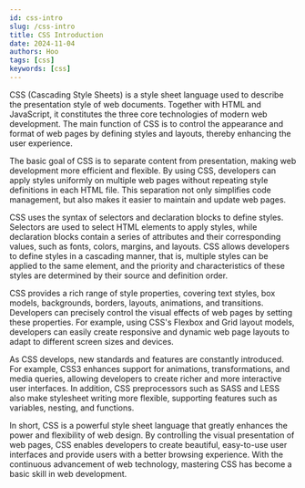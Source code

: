 ```yaml
---
id: css-intro
slug: /css-intro
title: CSS Introduction
date: 2024-11-04
authors: Hoo
tags: [css]
keywords: [css]
---
```


CSS (Cascading Style Sheets) is a style sheet language used to describe the presentation style of web documents. Together with HTML and JavaScript, it constitutes the three core technologies of modern web development. The main function of CSS is to control the appearance and format of web pages by defining styles and layouts, thereby enhancing the user experience.

The basic goal of CSS is to separate content from presentation, making web development more efficient and flexible. By using CSS, developers can apply styles uniformly on multiple web pages without repeating style definitions in each HTML file. This separation not only simplifies code management, but also makes it easier to maintain and update web pages.

CSS uses the syntax of selectors and declaration blocks to define styles. Selectors are used to select HTML elements to apply styles, while declaration blocks contain a series of attributes and their corresponding values, such as fonts, colors, margins, and layouts. CSS allows developers to define styles in a cascading manner, that is, multiple styles can be applied to the same element, and the priority and characteristics of these styles are determined by their source and definition order.

CSS provides a rich range of style properties, covering text styles, box models, backgrounds, borders, layouts, animations, and transitions. Developers can precisely control the visual effects of web pages by setting these properties. For example, using CSS's Flexbox and Grid layout models, developers can easily create responsive and dynamic web page layouts to adapt to different screen sizes and devices.

As CSS develops, new standards and features are constantly introduced. For example, CSS3 enhances support for animations, transformations, and media queries, allowing developers to create richer and more interactive user interfaces. In addition, CSS preprocessors such as SASS and LESS also make stylesheet writing more flexible, supporting features such as variables, nesting, and functions.

In short, CSS is a powerful style sheet language that greatly enhances the power and flexibility of web design. By controlling the visual presentation of web pages, CSS enables developers to create beautiful, easy-to-use user interfaces and provide users with a better browsing experience. With the continuous advancement of web technology, mastering CSS has become a basic skill in web development.